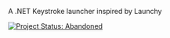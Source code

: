 A .NET Keystroke launcher inspired by Launchy

[![Project Status: Abandoned](http://www.repostatus.org/badges/latest/abandoned.svg)](http://www.repostatus.org/#abandoned)
